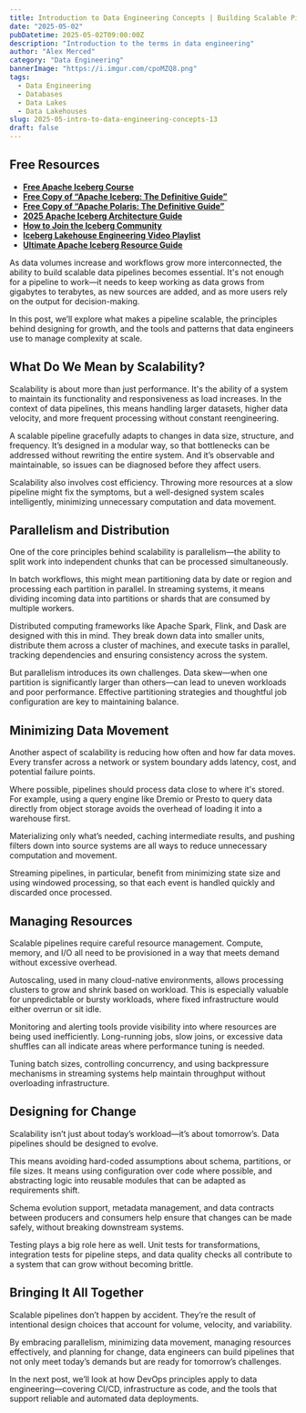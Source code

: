 ```yaml
---
title: Introduction to Data Engineering Concepts | Building Scalable Pipelines
date: "2025-05-02"
pubDatetime: 2025-05-02T09:00:00Z
description: "Introduction to the terms in data engineering"
author: "Alex Merced"
category: "Data Engineering"
bannerImage: "https://i.imgur.com/cpoMZQ8.png"
tags:
  - Data Engineering
  - Databases
  - Data Lakes
  - Data Lakehouses
slug: 2025-05-intro-to-data-engineering-concepts-13
draft: false
---
```


## Free Resources  
- **[Free Apache Iceberg Course](https://hello.dremio.com/webcast-an-apache-iceberg-lakehouse-crash-course-reg.html?utm_source=ev_external_blog&utm_medium=influencer&utm_campaign=intro_to_de&utm_content=alexmerced&utm_term=external_blog)**  
- **[Free Copy of “Apache Iceberg: The Definitive Guide”](https://hello.dremio.com/wp-apache-iceberg-the-definitive-guide-reg.html?utm_source=ev_external_blog&utm_medium=influencer&utm_campaign=intro_to_de&utm_content=alexmerced&utm_term=external_blog)**  
- **[Free Copy of “Apache Polaris: The Definitive Guide”](https://hello.dremio.com/wp-apache-polaris-guide-reg.html?utm_source=ev_external_blog&utm_medium=influencer&utm_campaign=intro_to_de&utm_content=alexmerced&utm_term=external_blog)**  
- **[2025 Apache Iceberg Architecture Guide](https://medium.com/data-engineering-with-dremio/2025-guide-to-architecting-an-iceberg-lakehouse-9b19ed42c9de)**  
- **[How to Join the Iceberg Community](https://medium.alexmerced.blog/guide-to-finding-apache-iceberg-events-near-you-and-being-part-of-the-greater-iceberg-community-0c38ae785ddb)**  
- **[Iceberg Lakehouse Engineering Video Playlist](https://youtube.com/playlist?list=PLsLAVBjQJO0p0Yq1fLkoHvt2lEJj5pcYe&si=WTSnqjXZv6Glkc3y)**  
- **[Ultimate Apache Iceberg Resource Guide](https://medium.com/data-engineering-with-dremio/ultimate-directory-of-apache-iceberg-resources-e3e02efac62e)** 

As data volumes increase and workflows grow more interconnected, the ability to build scalable data pipelines becomes essential. It's not enough for a pipeline to work—it needs to keep working as data grows from gigabytes to terabytes, as new sources are added, and as more users rely on the output for decision-making.

In this post, we’ll explore what makes a pipeline scalable, the principles behind designing for growth, and the tools and patterns that data engineers use to manage complexity at scale.

## What Do We Mean by Scalability?

Scalability is about more than just performance. It's the ability of a system to maintain its functionality and responsiveness as load increases. In the context of data pipelines, this means handling larger datasets, higher data velocity, and more frequent processing without constant reengineering.

A scalable pipeline gracefully adapts to changes in data size, structure, and frequency. It’s designed in a modular way, so that bottlenecks can be addressed without rewriting the entire system. And it’s observable and maintainable, so issues can be diagnosed before they affect users.

Scalability also involves cost efficiency. Throwing more resources at a slow pipeline might fix the symptoms, but a well-designed system scales intelligently, minimizing unnecessary computation and data movement.

## Parallelism and Distribution

One of the core principles behind scalability is parallelism—the ability to split work into independent chunks that can be processed simultaneously.

In batch workflows, this might mean partitioning data by date or region and processing each partition in parallel. In streaming systems, it means dividing incoming data into partitions or shards that are consumed by multiple workers.

Distributed computing frameworks like Apache Spark, Flink, and Dask are designed with this in mind. They break down data into smaller units, distribute them across a cluster of machines, and execute tasks in parallel, tracking dependencies and ensuring consistency across the system.

But parallelism introduces its own challenges. Data skew—when one partition is significantly larger than others—can lead to uneven workloads and poor performance. Effective partitioning strategies and thoughtful job configuration are key to maintaining balance.

## Minimizing Data Movement

Another aspect of scalability is reducing how often and how far data moves. Every transfer across a network or system boundary adds latency, cost, and potential failure points.

Where possible, pipelines should process data close to where it's stored. For example, using a query engine like Dremio or Presto to query data directly from object storage avoids the overhead of loading it into a warehouse first.

Materializing only what’s needed, caching intermediate results, and pushing filters down into source systems are all ways to reduce unnecessary computation and movement.

Streaming pipelines, in particular, benefit from minimizing state size and using windowed processing, so that each event is handled quickly and discarded once processed.

## Managing Resources

Scalable pipelines require careful resource management. Compute, memory, and I/O all need to be provisioned in a way that meets demand without excessive overhead.

Autoscaling, used in many cloud-native environments, allows processing clusters to grow and shrink based on workload. This is especially valuable for unpredictable or bursty workloads, where fixed infrastructure would either overrun or sit idle.

Monitoring and alerting tools provide visibility into where resources are being used inefficiently. Long-running jobs, slow joins, or excessive data shuffles can all indicate areas where performance tuning is needed.

Tuning batch sizes, controlling concurrency, and using backpressure mechanisms in streaming systems help maintain throughput without overloading infrastructure.

## Designing for Change

Scalability isn’t just about today’s workload—it’s about tomorrow’s. Data pipelines should be designed to evolve.

This means avoiding hard-coded assumptions about schema, partitions, or file sizes. It means using configuration over code where possible, and abstracting logic into reusable modules that can be adapted as requirements shift.

Schema evolution support, metadata management, and data contracts between producers and consumers help ensure that changes can be made safely, without breaking downstream systems.

Testing plays a big role here as well. Unit tests for transformations, integration tests for pipeline steps, and data quality checks all contribute to a system that can grow without becoming brittle.

## Bringing It All Together

Scalable pipelines don’t happen by accident. They’re the result of intentional design choices that account for volume, velocity, and variability.

By embracing parallelism, minimizing data movement, managing resources effectively, and planning for change, data engineers can build pipelines that not only meet today’s demands but are ready for tomorrow’s challenges.

In the next post, we’ll look at how DevOps principles apply to data engineering—covering CI/CD, infrastructure as code, and the tools that support reliable and automated data deployments.
